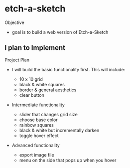 # etch-a-sketch

Objective
- goal is to build a web version of Etch-a-Sketch

I plan to Implement
- 

Project Plan
- I will build the basic functionality first. This will include:
  * 10 x 10 grid
  * black & white squares
  * border & general aesthetics
  * clear button

- Intermediate functionality
  * slider that changes grid size
  * choose base color
  * rainbow squares
  * black & white but incrementally darken
  * toggle hover effect

- Advanced functionality
  * export image file
  * menu on the side that pops up when you hover